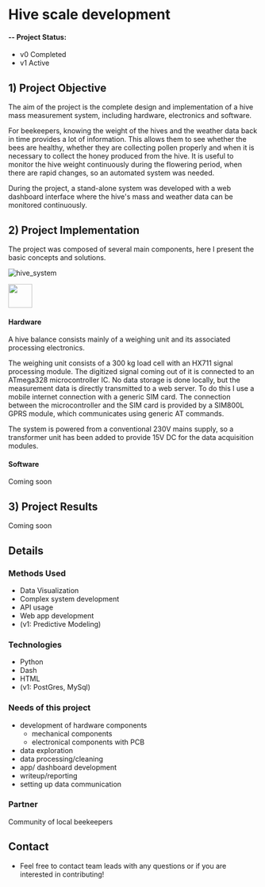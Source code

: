 # Hive scale development

#### -- Project Status: 
- v0 Completed
- v1 Active

## 1) Project Objective

The aim of the project is the complete design and implementation of a hive mass measurement system, including hardware, electronics and software.

For beekeepers, knowing the weight of the hives and the weather data back in time provides a lot of information. This allows them to see whether the bees are healthy, whether they are collecting pollen properly and when it is necessary to collect the honey produced from the hive. It is useful to monitor the hive weight continuously during the flowering period, when there are rapid changes, so an automated system was needed.

During the project, a stand-alone system was developed with a web dashboard interface where the hive's mass and weather data can be monitored continuously.

## 2) Project Implementation

The project was composed of several main components, here I present the basic concepts and solutions.

![hive_system](https://github.com/rolandnagy-ds/hive-scale/assets/81804897/533516cd-534a-433c-a877-13c8401a4451)

<img src="[https://github.com/favicon.ico](https://github.com/rolandnagy-ds/hive-scale/assets/81804897/533516cd-534a-433c-a877-13c8401a4451)" width="48">

#### Hardware

A hive balance consists mainly of a weighing unit and its associated processing electronics. 

The weighing unit consists of a 300 kg load cell with an HX711 signal processing module. The digitized signal coming out of it is connected to an ATmega328 microcontroller IC. No data storage is done locally, but the measurement data is directly transmitted to a web server. To do this I use a mobile internet connection with a generic SIM card. The connection between the microcontroller and the SIM card is provided by a SIM800L GPRS module, which communicates using generic AT commands.

The system is powered from a conventional 230V mains supply, so a transformer unit has been added to provide 15V DC for the data acquisition modules.


#### Software

Coming soon


## 3) Project Results

Coming soon

## Details

### Methods Used
* Data Visualization
* Complex system development
* API usage
* Web app development
* (v1: Predictive Modeling)

### Technologies
* Python
* Dash
* HTML
* (v1: PostGres, MySql)

### Needs of this project

- development of hardware components
  - mechanical components
  - electronical components with PCB
- data exploration
- data processing/cleaning
- app/ dashboard development
- writeup/reporting
- setting up data communication

### Partner

Community of local beekeepers

## Contact
* Feel free to contact team leads with any questions or if you are interested in contributing!
